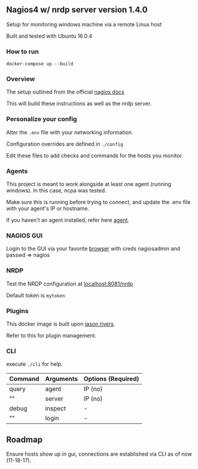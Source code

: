 ## Nagios4 w/ nrdp server version 1.4.0

Setup for monitoring windows machine via a remote Linux host

Built and tested with Ubuntu 16.0.4

### How to run

    docker-compose up --build

### Overview

The setup outlined from the official [nagios docs](https://assets.nagios.com/downloads/nagioscore/docs/nagioscore/4/en/monitoring-windows.html)

This will build these instructions as well as the nrdp server.

### Personalize your config

Alter the `.env` file with your networking information.

Configuration overrides are defined in `./config`

Edit these files to add checks and commands for the hosts you monitor.

### Agents

This project is meant to work alongside at least one agent (running windows). In this case, ncpa was tested.

Make sure this is running before trying to connect, and update the .env file with your agent's IP or hostname.

If you haven't an agent installed, refer here [agent](https://www.nagios.org/ncpa/getting-started.php#win-silent-install).

### NAGIOS GUI
Login to the GUI via your favorite [browser](http://localhost:8081/) with creds nagiosadmin and passwd => nagios

### NRDP
Test the NRDP configuration at [localhost:8081/nrdp](http://localhost:8081/nrdp)

Default token is `mytoken`

### Plugins
This docker image is built upon [jason rivers](https://hub.docker.com/r/jasonrivers/nagios/). 

Refer to this for plugin management.

### CLI
execute `./cli` for help.

Command       | Arguments     | Options (Required) 
--- | --- | ---                    
query | agent  | IP (no)            
""  | server | IP (no)            
debug | inspect       | -                  
"" | login         | -                  


## Roadmap
Ensure hosts show up in gui, connections are established via CLI as of now (11-18-17).

